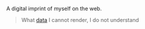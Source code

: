 A digital imprint of myself on the web.

> What [data](./data) I cannot render, I do not understand
